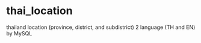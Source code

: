 # thai_location
thailand location (province, district, and subdistrict) 2 language (TH and EN) by MySQL
